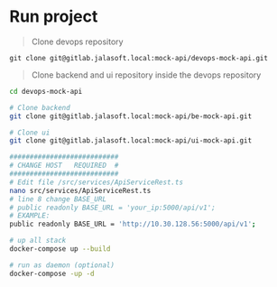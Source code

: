 # Run project

> Clone devops repository

`git clone git@gitlab.jalasoft.local:mock-api/devops-mock-api.git`

> Clone backend and ui repository inside the devops repository

``` bash
cd devops-mock-api

# Clone backend
git clone git@gitlab.jalasoft.local:mock-api/be-mock-api.git

# Clone ui
git clone git@gitlab.jalasoft.local:mock-api/ui-mock-api.git

###########################
# CHANGE HOST   REQUIRED  #
###########################
# Edit file /src/services/ApiServiceRest.ts
nano src/services/ApiServiceRest.ts
# line 8 change BASE_URL
# public readonly BASE_URL = 'your_ip:5000/api/v1';
# EXAMPLE:
public readonly BASE_URL = 'http://10.30.128.56:5000/api/v1';

# up all stack 
docker-compose up --build

# run as daemon (optional)
docker-compose -up -d
```
